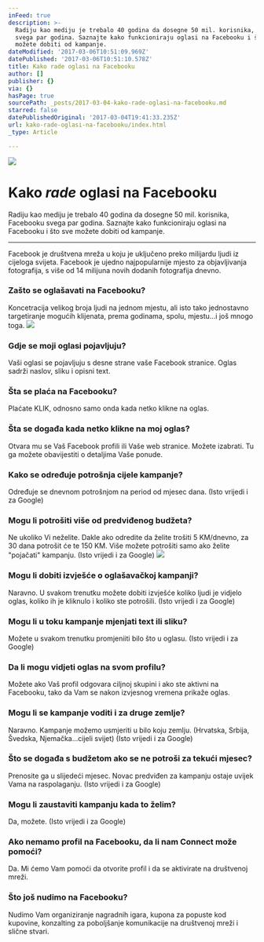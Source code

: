 ```yaml
---
inFeed: true
description: >-
  Radiju kao mediju je trebalo 40 godina da dosegne 50 mil. korisnika, Facebooku
  svega par godina. Saznajte kako funkcioniraju oglasi na Facebooku i što sve
  možete dobiti od kampanje.
dateModified: '2017-03-06T10:51:09.969Z'
datePublished: '2017-03-06T10:51:10.578Z'
title: Kako rade oglasi na Facebooku
author: []
publisher: {}
via: {}
hasPage: true
sourcePath: _posts/2017-03-04-kako-rade-oglasi-na-facebooku.md
starred: false
datePublishedOriginal: '2017-03-04T19:41:33.235Z'
url: kako-rade-oglasi-na-facebooku/index.html
_type: Article

---
```

![](https://the-grid-user-content.s3-us-west-2.amazonaws.com/59ccc5e6-0651-4bfd-839b-f58ab7b9c371.jpg)

# Kako _rade_ oglasi na Facebooku

Radiju kao mediju je trebalo 40 godina da dosegne 50 mil. korisnika, Facebooku svega par godina. Saznajte kako funkcioniraju oglasi na Facebooku i što sve možete dobiti od kampanje.

---

Facebook je društvena mreža u koju je uključeno preko milijardu ljudi iz cijeloga svijeta. Facebook je ujedno najpopularnije mjesto za objavljivanja fotografija, s više od 14 milijuna novih dodanih fotografija dnevno.

### **Zašto se oglašavati na Facebooku?**

Koncetracija velikog broja ljudi na jednom mjestu, ali isto tako jednostavno targetiranje mogućih klijenata, prema godinama, spolu, mjestu...i još mnogo toga.
![](https://imgflo.herokuapp.com/graph/2b2431f8e7ba7b0/723ab01b2792334056e380292b96c9fd/croprotate.jpg?cropheight=352&cropwidth=660&degrees=0&input=https%3A%2F%2Fthe-grid-user-content.s3-us-west-2.amazonaws.com%2F55b75619-6be4-4fcb-9865-beeb479ac4c6.jpg&x=0&y=8)

### **Gdje se moji oglasi pojavljuju?**

Vaši oglasi se pojavljuju s desne strane vaše Facebook stranice. Oglas sadrži naslov, sliku i opisni text.

### **Šta se plaća na Facebooku?**

Plaćate KLIK, odnosno samo onda kada netko klikne na oglas.

### **Šta se događa kada netko klikne na moj oglas?**

Otvara mu se Vaš Facebook profili ili Vaše web stranice. Možete izabrati. Tu ga možete obavijestiti o detaljima Vaše ponude.

### **Kako se određuje potrošnja cijele kampanje?**

Određuje se dnevnom potrošnjom na period od mjesec dana. (Isto vrijedi i za Google)

### **Mogu li potrošiti više od predviđenog budžeta?**

Ne ukoliko Vi neželite. Dakle ako odredite da želite trošiti 5 KM/dnevno, za 30 dana potrošit će te 150 KM. Više možete potrošiti samo ako želite "pojačati" kampanju. (Isto vrijedi i za Google)
![](https://the-grid-user-content.s3-us-west-2.amazonaws.com/05ffe745-e755-41f5-afb0-404eca72dab5.jpg)

### **Mogu li dobiti izvješće o oglašavačkoj kampanji?**

Naravno. U svakom trenutku možete dobiti izvješće koliko ljudi je vidjelo oglas, koliko ih je kliknulo i koliko ste potrošili. (Isto vrijedi i za Google)

### **Mogu li u toku kampanje mjenjati text ili sliku?**

Možete u svakom trenutku promjeniiti bilo što u oglasu. (Isto vrijedi i za Google)

### **Da li mogu vidjeti oglas na svom profilu?**

Možete ako Vaš profil odgovara ciljnoj skupini i ako ste aktivni na Facebooku, tako da Vam se nakon izvjesnog vremena prikaže oglas.

### **Mogu li se kampanje voditi i za druge zemlje?**

Naravno. Kampanje možemo usmjeriti u bilo koju zemlju. (Hrvatska, Srbija, Švedska, Njemačka...cijeli svijet) (Isto vrijedi i za Google)

### **Što se događa s budžetom ako se ne potroši za tekući mjesec?**

Prenosite ga u slijedeći mjesec. Novac predviđen za kampanju ostaje uvijek Vama na raspolaganju. (Isto vrijedi i za Google)

### **Mogu li zaustaviti kampanju kada to želim?**

Da, možete. (Isto vrijedi i za Google)

### **Ako nemamo profil na Facebooku, da li nam Connect može pomoći?**

Da. Mi ćemo Vam pomoći da otvorite profil i da se aktivirate na društvenoj mreži.

### **Što još nudimo na Facebooku?**

Nudimo Vam organiziranje nagradnih igara, kupona za popuste kod kupovine, konzalting za poboljšanje komunikacije na društvenoj mreži i slične stvari.